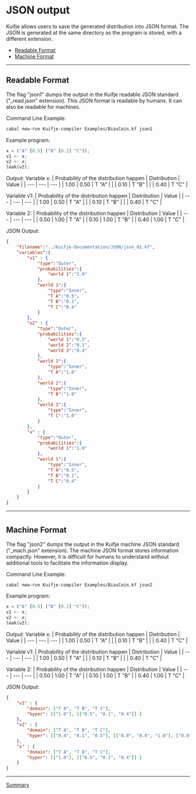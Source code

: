 # JSON output

Kuifje allows users to save the generated distribution into JSON format.
The JSON is generated at the same directory as the program is stored, with a different extension.

- [Readable Format](#readable-format)
- [Machine Format](#machine-format)

---

## Readable Format

The flag "json1" dumps the output in the Kuifje readable JSON standard ("_read.json" extension).
This JSON format is readable by humans.
It can also be readable for machines.

Command Line Example:
```sh
cabal new-run Kuifje-compiler Examples/BiasCoin.kf json1
```

Example program:
```python
x = ("A" [0.5] ("B" [0.2] "C"));
v1 <- x;
v2 <- x;
leak(v2);
```

Output:
Variable x:
| Probability of the distribution happen | Distribution | Value | 
| --- | --- | --- |
| 1.00 | 0.50 | T "A" |
| | 0.10 | T "B" |
| | 0.40 | T "C" |

Variable v1:
| Probability of the distribution happen | Distribution | Value | 
| --- | --- | --- |
| 1.00 | 0.50 | T "A" |
| | 0.10 | T "B" |
| | 0.40 | T "C" |

Variable 2:
| Probability of the distribution happen | Distribution | Value | 
| --- | --- | --- |
| 0.50 | 1.00 | T "A" |
| 0.10 | 1.00 | T "B" |
| 0.40 | 1.00 | T "C" |

JSON Output:
```json
{
    "filename":"../Kuifje-Documentation/JSON/json_01.kf",
    "variables":{
        "v1" : {
            "type":"Outer",
            "probabilities":{
                "world 1":"1.0"
            },
            "world 1":{
                "type":"Inner",
                "T A":"0.5",
                "T B":"0.1",
                "T C":"0.4"
            }
        },
        "v2" : {
            "type":"Outer",
            "probabilities":{
                "world 1":"0.5",
                "world 2":"0.1",
                "world 3":"0.4"
            },
            "world 1":{
                "type":"Inner",
                "T A":"1.0"
            },
            "world 2":{
                "type":"Inner",
                "T B":"1.0"
            },
            "world 3":{
                "type":"Inner",
                "T C":"1.0"
            }
        },
        "x" : {
            "type":"Outer",
            "probabilities":{
                "world 1":"1.0"
            },
            "world 1":{
                "type":"Inner",
                "T A":"0.5",
                "T B":"0.1",
                "T C":"0.4"
            }
        }
    }
}

```

---

#

## Machine Format

The flag "json2" dumps the output in the Kuifje machine JSON standard ("_mach.json" extension).
The machine JSON format stores information compactly.
However, it is difficult for humans to understand without additional tools to facilitate the information display.

Command Line Example:
```sh
cabal new-run Kuifje-compiler Examples/BiasCoin.kf json2
```

Example program:
```python
x = ("A" [0.5] ("B" [0.2] "C"));
v1 <- x;
v2 <- x;
leak(v2);
```

Output:
Variable x:
| Probability of the distribution happen | Distribution | Value | 
| --- | --- | --- |
| 1.00 | 0.50 | T "A" |
| | 0.10 | T "B" |
| | 0.40 | T "C" |

Variable v1:
| Probability of the distribution happen | Distribution | Value | 
| --- | --- | --- |
| 1.00 | 0.50 | T "A" |
| | 0.10 | T "B" |
| | 0.40 | T "C" |

Variable 2:
| Probability of the distribution happen | Distribution | Value | 
| --- | --- | --- |
| 0.50 | 1.00 | T "A" |
| 0.10 | 1.00 | T "B" |
| 0.40 | 1.00 | T "C" |

JSON Output:
```json
{
    "v1" : {
        "domain": ["T A", "T B", "T C"],
        "hyper": [["1.0"], [["0.5", "0.1", "0.4"]] ]
    },
    "v2" : {
        "domain": ["T A", "T B", "T C"],
        "hyper": [["0.4", "0.1", "0.5"], [["0.0", "0.0", "1.0"], ["0.0", "1.0", "0.0"], ["1.0", "0.0", "0.0"]] ]
    },
    "x" : {
        "domain": ["T A", "T B", "T C"],
        "hyper": [["1.0"], [["0.5", "0.1", "0.4"]] ]
    }
}
```

---

[Summary](https://github.com/gleisonsdm/Kuifje-Documentation)
